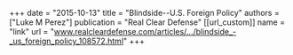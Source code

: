+++
date = "2015-10-13"
title = "Blindside--U.S. Foreign Policy"
authors = ["Luke M Perez"]
publication = "Real Clear Defense"
[[url_custom]]
    name = "link"
    url = "www.realcleardefense.com/articles/.../blindside_-_us_foreign_policy_108572.html" 
+++

